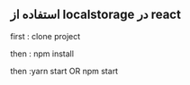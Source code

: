 
## استفاده از localstorage در react

first : clone project

then  : npm install

then  :yarn start OR npm start
